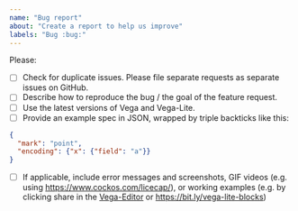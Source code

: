 ```yaml
---
name: "Bug report"
about: "Create a report to help us improve"
labels: "Bug :bug:"
---
```


Please:

- [ ] Check for duplicate issues. Please file separate requests as separate issues on GitHub.
- [ ] Describe how to reproduce the bug / the goal of the feature request.
- [ ] Use the latest versions of Vega and Vega-Lite.
- [ ] Provide an example spec in JSON, wrapped by triple backticks like this:

```json
{
  "mark": "point",
  "encoding": {"x": {"field": "a"}}
}
```

- [ ] If applicable, include error messages and screenshots, GIF videos (e.g. using https://www.cockos.com/licecap/), or working examples (e.g. by clicking share in the [Vega-Editor](https://vega.github.io/editor/) or https://bit.ly/vega-lite-blocks)
